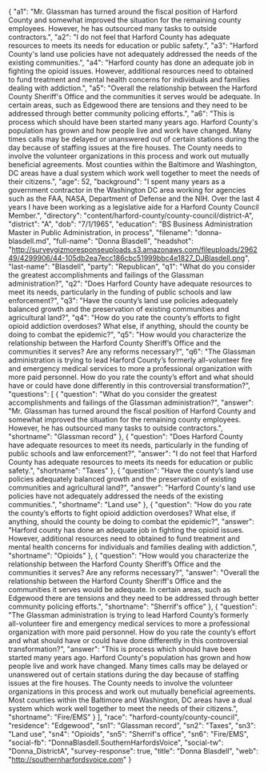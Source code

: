 {
  "a1": "Mr. Glassman has turned around the fiscal position of Harford County and somewhat improved the situation for the remaining  county employees.  However, he has outsourced many tasks to outside contractors.",
  "a2": "I do not feel that Harford County has adequate resources to meets its needs for education or public safety.",
  "a3": "Harford County's land use policies have not adequately addressed the needs of the existing communities.",
  "a4": "Harford county has done an adequate job in fighting the opioid issues.  However, additional resources need to obtained to fund treatment and mental health concerns for individuals and families dealing with addiction.",
  "a5": "Overall the relationship between the Harford County Sheriff's Office and the communities it serves would be adequate.  In certain areas, such as Edgewood there are tensions and they need to be addressed through better community policing efforts.",
  "a6": "This is process which should have been started many years ago.  Harford County's population has grown and how people live and work have changed.  Many times calls may be delayed or unanswered out of certain stations during the day because of staffing issues at the fire houses.  The County needs to involve the volunteer organizations in this process and work out mutually beneficial agreements.  Most counties within the Baltimore and Washington, DC areas have a dual system which work well together to meet the needs of their citizens.",
  "age": 52,
  "background": "I spent many years as a government contractor in the Washington DC area working for agencies such as the FAA, NASA, Department of Defense and the NIH.  Over the last 4 years I have been working as a legislative aide for a Harford County Council Member.",
  "directory": "content/harford-county/county-council/district-A",
  "district": "A",
  "dob": "7/1/1965",
  "education": "BS  Business Administration Master in Public Administration, in process",
  "filename": "donna-blasdell.md",
  "full-name": "Donna Blasdell",
  "headshot": "http://surveygizmoresponseuploads.s3.amazonaws.com/fileuploads/296249/4299906/44-105db2ea7ecc186cbc51999bbc4e1827_DJBlasdell.png",
  "last-name": "Blasdell",
  "party": "Republican",
  "q1": "What do you consider the greatest accomplishments and failings of the Glassman administration?",
  "q2": "Does Harford County have adequate resources to meet its needs, particularly in the funding of public schools and law enforcement?",
  "q3": "Have the county’s land use policies adequately balanced growth and the preservation of existing communities and agricultural land?",
  "q4": "How do you rate the county’s efforts to fight opioid addiction overdoses? What else, if anything, should the county be doing to combat the epidemic?",
  "q5": "How would you characterize the relationship between the Harford County Sheriff’s Office and the communities it serves? Are any reforms necessary?",
  "q6": "The Glassman administration is trying to lead Harford County’s formerly all-volunteer fire and emergency medical services to more a professional organization with more paid personnel. How do you rate the county’s effort and what should have or could have done differently in this controversial transformation?",
  "questions": [
    {
      "question": "What do you consider the greatest accomplishments and failings of the Glassman administration?",
      "answer": "Mr. Glassman has turned around the fiscal position of Harford County and somewhat improved the situation for the remaining  county employees.  However, he has outsourced many tasks to outside contractors.",
      "shortname": "Glassman record"
    },
    {
      "question": "Does Harford County have adequate resources to meet its needs, particularly in the funding of public schools and law enforcement?",
      "answer": "I do not feel that Harford County has adequate resources to meets its needs for education or public safety.",
      "shortname": "Taxes"
    },
    {
      "question": "Have the county’s land use policies adequately balanced growth and the preservation of existing communities and agricultural land?",
      "answer": "Harford County's land use policies have not adequately addressed the needs of the existing communities.",
      "shortname": "Land use"
    },
    {
      "question": "How do you rate the county’s efforts to fight opioid addiction overdoses? What else, if anything, should the county be doing to combat the epidemic?",
      "answer": "Harford county has done an adequate job in fighting the opioid issues.  However, additional resources need to obtained to fund treatment and mental health concerns for individuals and families dealing with addiction.",
      "shortname": "Opioids"
    },
    {
      "question": "How would you characterize the relationship between the Harford County Sheriff’s Office and the communities it serves? Are any reforms necessary?",
      "answer": "Overall the relationship between the Harford County Sheriff's Office and the communities it serves would be adequate.  In certain areas, such as Edgewood there are tensions and they need to be addressed through better community policing efforts.",
      "shortname": "Sherrif's office"
    },
    {
      "question": "The Glassman administration is trying to lead Harford County’s formerly all-volunteer fire and emergency medical services to more a professional organization with more paid personnel. How do you rate the county’s effort and what should have or could have done differently in this controversial transformation?",
      "answer": "This is process which should have been started many years ago.  Harford County's population has grown and how people live and work have changed.  Many times calls may be delayed or unanswered out of certain stations during the day because of staffing issues at the fire houses.  The County needs to involve the volunteer organizations in this process and work out mutually beneficial agreements.  Most counties within the Baltimore and Washington, DC areas have a dual system which work well together to meet the needs of their citizens.",
      "shortname": "Fire/EMS"
    }
  ],
  "race": "harford-county/county-council",
  "residence": "Edgewood",
  "sn1": "Glassman record",
  "sn2": "Taxes",
  "sn3": "Land use",
  "sn4": "Opioids",
  "sn5": "Sherrif's office",
  "sn6": "Fire/EMS",
  "social-fb": "DonnaBlasdell.SouthernHarfordsVoice",
  "social-tw": "Donna_DistrictA",
  "survey-response": true,
  "title": "Donna Blasdell",
  "web": "http://southernharfordsvoice.com"
}
